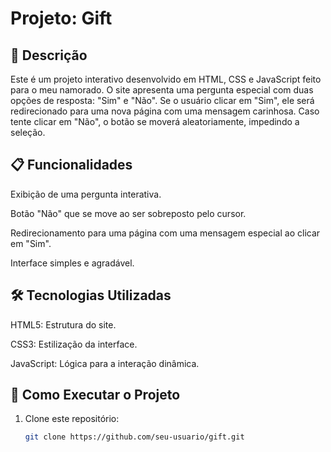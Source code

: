 # Projeto: Gift

## 💖 Descrição

Este é um projeto interativo desenvolvido em HTML, CSS e JavaScript feito para o meu namorado. O site apresenta uma pergunta especial com duas opções de resposta: "Sim" e "Não". Se o usuário clicar em "Sim", ele será redirecionado para uma nova página com uma mensagem carinhosa. Caso tente clicar em "Não", o botão se moverá aleatoriamente, impedindo a seleção.

## 📋 Funcionalidades

Exibição de uma pergunta interativa.

Botão "Não" que se move ao ser sobreposto pelo cursor.

Redirecionamento para uma página com uma mensagem especial ao clicar em "Sim".

Interface simples e agradável.

## 🛠️ Tecnologias Utilizadas

HTML5: Estrutura do site.

CSS3: Estilização da interface.

JavaScript: Lógica para a interação dinâmica.

## 🚀 Como Executar o Projeto

1. Clone este repositório:
   ```bash
   git clone https://github.com/seu-usuario/gift.git

